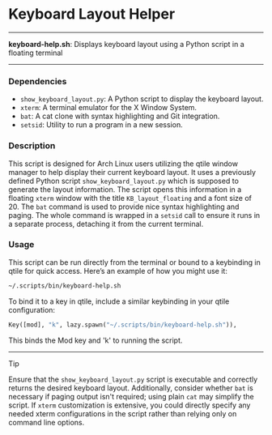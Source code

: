 # Keyboard Layout Helper

---

**keyboard-help.sh**: Displays keyboard layout using a Python script in a floating terminal

---

### Dependencies

- `show_keyboard_layout.py`: A Python script to display the keyboard layout.
- `xterm`: A terminal emulator for the X Window System.
- `bat`: A cat clone with syntax highlighting and Git integration.
- `setsid`: Utility to run a program in a new session.

### Description

This script is designed for Arch Linux users utilizing the qtile window manager to help display their current keyboard layout. It uses a previously defined Python script `show_keyboard_layout.py` which is supposed to generate the layout information. The script opens this information in a floating `xterm` window with the title `KB_layout_floating` and a font size of 20. The `bat` command is used to provide nice syntax highlighting and paging. The whole command is wrapped in a `setsid` call to ensure it runs in a separate process, detaching it from the current terminal.

### Usage

This script can be run directly from the terminal or bound to a keybinding in qtile for quick access. Here’s an example of how you might use it:

```bash
~/.scripts/bin/keyboard-help.sh
```

To bind it to a key in qtile, include a similar keybinding in your qtile configuration:

```python
Key([mod], "k", lazy.spawn("~/.scripts/bin/keyboard-help.sh")),
```

This binds the Mod key and 'k' to running the script.

---

> [!TIP]
> Ensure that the `show_keyboard_layout.py` script is executable and correctly returns the desired keyboard layout. Additionally, consider whether `bat` is necessary if paging output isn't required; using plain `cat` may simplify the script. If `xterm` customization is extensive, you could directly specify any needed xterm configurations in the script rather than relying only on command line options.